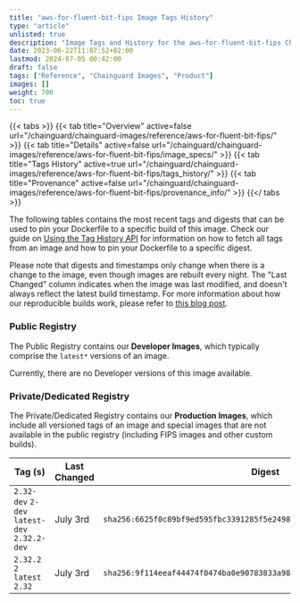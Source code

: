 ```yaml
---
title: "aws-for-fluent-bit-fips Image Tags History"
type: "article"
unlisted: true
description: "Image Tags and History for the aws-for-fluent-bit-fips Chainguard Image"
date: 2023-06-22T11:07:52+02:00
lastmod: 2024-07-05 00:42:00
draft: false
tags: ["Reference", "Chainguard Images", "Product"]
images: []
weight: 700
toc: true
---
```


{{< tabs >}}
{{< tab title="Overview" active=false url="/chainguard/chainguard-images/reference/aws-for-fluent-bit-fips/" >}}
{{< tab title="Details" active=false url="/chainguard/chainguard-images/reference/aws-for-fluent-bit-fips/image_specs/" >}}
{{< tab title="Tags History" active=true url="/chainguard/chainguard-images/reference/aws-for-fluent-bit-fips/tags_history/" >}}
{{< tab title="Provenance" active=false url="/chainguard/chainguard-images/reference/aws-for-fluent-bit-fips/provenance_info/" >}}
{{</ tabs >}}

The following tables contains the most recent tags and digests that can be used to pin your Dockerfile to a specific build of this image. Check our guide on [Using the Tag History API](/chainguard/chainguard-images/using-the-tag-history-api/) for information on how to fetch all tags from an image and how to pin your Dockerfile to a specific digest.

Please note that digests and timestamps only change when there is a change to the image, even though images are rebuilt every night. The "Last Changed" column indicates when the image was last modified, and doesn't always reflect the latest build timestamp. For more information about how our reproducible builds work, please refer to [this blog post](https://www.chainguard.dev/unchained/reproducing-chainguards-reproducible-image-builds).

### Public Registry
The Public Registry contains our **Developer Images**, which typically comprise the `latest*` versions of an image.

Currently, there are no Developer versions of this image available.

### Private/Dedicated Registry
The Private/Dedicated Registry contains our **Production Images**, which include all versioned tags of an image and special images that are not available in the public registry (including FIPS images and other custom builds).

| Tag (s)                                       | Last Changed | Digest                                                                    |
|-----------------------------------------------|--------------|---------------------------------------------------------------------------|
|  `2.32-dev` `2-dev` `latest-dev` `2.32.2-dev` | July 3rd     | `sha256:6625f0c89bf9ed595fbc3391285f5e249815d738be476bbde0b68bd7815c049d` |
|  `2.32.2` `2` `latest` `2.32`                 | July 3rd     | `sha256:9f114eeaf44474f0474ba0e90783833a98e53cf4e691c7f308558c07113ec42f` |

